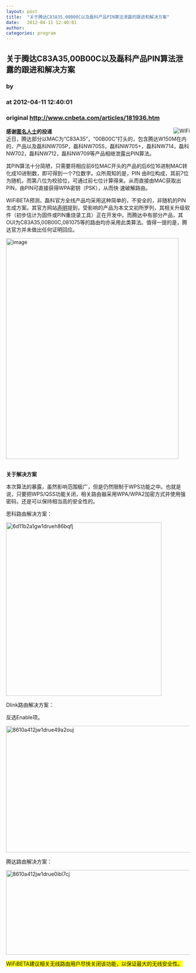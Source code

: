 ```yaml
---
layout: post
title:  "关于腾达C83A35,00B00C以及磊科产品PIN算法泄露的跟进和解决方案"
date:   2012-04-11 12:40:01
author: 
categories: program
---
```


## 关于腾达C83A35,00B00C以及磊科产品PIN算法泄露的跟进和解决方案
### by 
### at 2012-04-11 12:40:01
### original <http://www.cnbeta.com/articles/181936.htm>

<div><a rel="nofollow" href="http://www.cnbeta.com/topics/92.htm"><img src="http://img.cnbeta.com/topics/wifi.gif" alt="WiFi" name="sign" align="right"></a>
        <p><b>感谢<a rel="nofollow" href="http://wifibeta.com/2012-04/thread-712-1-1.html">匿名人士</a>的投递</b><br>
近日，腾达部分以MAC为“C83A35”，“00B00C”打头的，包含腾达W150M在内的，产品以及磊科NW705P，磊科NW705S，磊科NW705+，磊科NW714，磊科NW702，磊科NW712，磊科NW709等产品相继泄露出PIN算法。</p>
		<p><p>其PIN算法十分简陋，只需要将相应前6位MAC开头的产品的后6位16进制MAC转化成10进制数，即可得到一个7位数字。众所周知的是，PIN
由8位构成，其前7位为随机，而第八位为校验位，可通过前七位计算得来。从而直接由MAC获取出PIN，由PIN可直接获得WPA密钥（PSK），从而快
速破解路由。</p>
<p>WiFiBETA预测，磊科官方全线产品均采用这种简单的，不安全的，非随机的PIN生成方案。其官方网站<a rel="nofollow" href="http://www.netcoretec.com/news_detail/newsId=cf5fe058-f7c0-496c-9f4c-2e50f97d076d&amp;comp_stats=comp-FrontNews_list01-1313730896958.html">声明</a>提到，受影响的产品为本文文初所罗列，其相关升级软件（初步估计为固件或PIN重烧录工具）正在开发中。而腾达中有部分产品，其OUI为C83A35,00B00C,081075等的路由均亦采用此类算法。值得一提的是，腾达官方并未做出任何证明回应。</p>
<p><a rel="nofollow" href="http://wifibeta.com/wp-content/uploads/2012/04/image2.png"><img style="background-image:none;border-right-width:0px;padding-left:0px;padding-right:0px;display:inline;border-top-width:0px;border-bottom-width:0px;border-left-width:0px;padding-top:0px" title="image" alt="image" src="http://img.cnbeta.com/newsimg/120411/0627040846503067.png" border="0" height="603" width="473"></a></p>
<br>
<span style="font-weight:bold">关于解决方案</span> <p>本次算法的暴露，虽然影响范围极广，但是仍然限制于WPS功能之中。也就是说，只要把WPS/QSS功能关闭，相关路由器采用WPA/WPA2加密方式并使用强密码，还是可以保持相当高的安全性的。</p>
<p>思科路由解决方案：</p>
<p><a rel="nofollow" href="http://wifibeta.com/wp-content/uploads/2012/04/6d11b2a1gw1drueh86bqfj.jpg"><img style="background-image:none;border-right-width:0px;padding-left:0px;padding-right:0px;display:inline;border-top-width:0px;border-bottom-width:0px;border-left-width:0px;padding-top:0px" title="6d11b2a1gw1drueh86bqfj" alt="6d11b2a1gw1drueh86bqfj" src="http://img.cnbeta.com/newsimg/120411/06270611093795186.jpg" border="0" height="474" width="426"></a></p>
<p>Dlink路由解决方案：</p>
<p>反选Enable项。</p>
<p><a rel="nofollow" href="http://wifibeta.com/wp-content/uploads/2012/04/8610a412jw1drue49a2ouj.jpg"><img style="background-image:none;border-right-width:0px;padding-left:0px;padding-right:0px;display:inline;border-top-width:0px;border-bottom-width:0px;border-left-width:0px;padding-top:0px" title="8610a412jw1drue49a2ouj" alt="8610a412jw1drue49a2ouj" src="http://img.cnbeta.com/newsimg/120411/06270721501437852.jpg" border="0" height="346" width="567"></a></p>
<p>腾达路由解决方案：</p>
<p><a rel="nofollow" href="http://wifibeta.com/wp-content/uploads/2012/04/8610a412jw1drue0ibl7cj.jpg"><img style="background-image:none;border-right-width:0px;padding-left:0px;padding-right:0px;display:inline;border-top-width:0px;border-bottom-width:0px;border-left-width:0px;padding-top:0px" title="8610a412jw1drue0ibl7cj" alt="8610a412jw1drue0ibl7cj" src="http://img.cnbeta.com/newsimg/120411/0627083970737956.jpg" border="0" height="231" width="583"></a></p>
<p><span style="background-color:#ffff00">WiFiBETA建议相关无线路由用户尽快关闭该功能，以保证最大的无线安全性。</span></p></p></div>